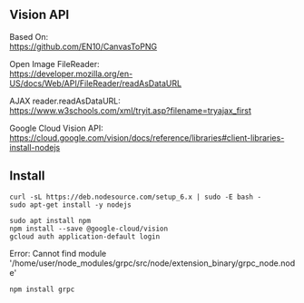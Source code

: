 Vision API
-

Based On:   
https://github.com/EN10/CanvasToPNG 

Open Image FileReader:  
https://developer.mozilla.org/en-US/docs/Web/API/FileReader/readAsDataURL

AJAX    reader.readAsDataURL:   
https://www.w3schools.com/xml/tryit.asp?filename=tryajax_first

Google Cloud Vision API:    
https://cloud.google.com/vision/docs/reference/libraries#client-libraries-install-nodejs

Install
-
    curl -sL https://deb.nodesource.com/setup_6.x | sudo -E bash -
    sudo apt-get install -y nodejs
    
    sudo apt install npm
    npm install --save @google-cloud/vision
    gcloud auth application-default login

Error: Cannot find module 
'/home/user/node_modules/grpc/src/node/extension_binary/grpc_node.node'

    npm install grpc